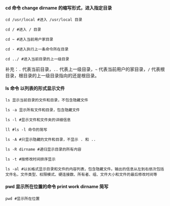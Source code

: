#### cd 命令 change dirname 的缩写形式，进入指定目录

```
cd /usr/local #进入 /usr/local 目录

cd / #进入 / 目录

cd ~ #进入当前用户家目录

cd - #进入执行上一条命令所在目录

cd ../ #进入当前目录的上一级目录

```

补充：`.` 代表当前目录，`..` 代表上一级目录，`~` 代表当前用户的家目录，`/` 代表根目录，根目录的上一级目录指向的还是根目录。

#### ls 命令 以列表的形式显示文件

```
ls 显示当前目录的文件和目录，不包含隐藏文件

ls -a 显示所有文件和目录，包含隐藏文件

ls -l #显示文件和文件夹的详细信息

ll #ls -l 命令的简写

ls -A #只显示隐藏的文件和目录，不显示 . 和 ..

ls -R dirname #递归显示目录的所有内容

ls -t #按修改时间排序显示

ls -al #以长格式显示目录和文件的内容列表，包含隐藏文件。输出的信息从左到右依次包括文件名，文件类型、权限模式、硬连接数、所有者、组、文件大小和文件的最后修改时间等
```

#### pwd 显示所在位置的命令 print work dirname 简写

```
pwd #显示所在位置
```